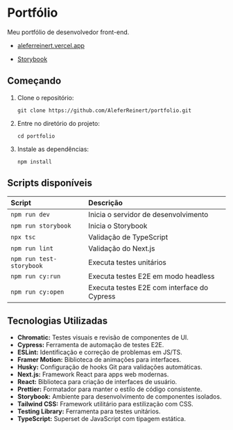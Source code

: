 # Portfólio

Meu portfólio de desenvolvedor front-end.

- [aleferreinert.vercel.app](https://aleferreinert.vercel.app)

- [Storybook](https://main--64cd32980293c902cb6e27ce.chromatic.com)

## Começando

1. Clone o repositório:
   ```
   git clone https://github.com/AleferReinert/portfolio.git
   ```
2. Entre no diretório do projeto:
   ```
   cd portfolio
   ```
3. Instale as dependências:
   ```
   npm install
   ```

## Scripts disponíveis

| Script                   | Descrição                                   |
| :----------------------- | :------------------------------------------ |
| `npm run dev`            | Inicia o servidor de desenvolvimento        |
| `npm run storybook`      | Inicia o Storybook                          |
| `npx tsc`                | Validação de TypeScript                     |
| `npm run lint`           | Validação do Next.js                        |
| `npm run test-storybook` | Executa testes unitários                    |
| `npm run cy:run`         | Executa testes E2E em modo headless         |
| `npm run cy:open`        | Executa testes E2E com interface do Cypress |

## Tecnologias Utilizadas

- **Chromatic:** Testes visuais e revisão de componentes de UI.
- **Cypress:** Ferramenta de automação de testes E2E.
- **ESLint:** Identificação e correção de problemas em JS/TS.
- **Framer Motion:** Biblioteca de animações para interfaces.
- **Husky:** Configuração de hooks Git para validações automáticas.
- **Next.js:** Framework React para apps web modernas.
- **React:** Biblioteca para criação de interfaces de usuário.
- **Prettier:** Formatador para manter o estilo de código consistente.
- **Storybook:** Ambiente para desenvolvimento de componentes isolados.
- **Tailwind CSS:** Framework utilitário para estilização com CSS.
- **Testing Library:** Ferramenta para testes unitários.
- **TypeScript:** Superset de JavaScript com tipagem estática.
